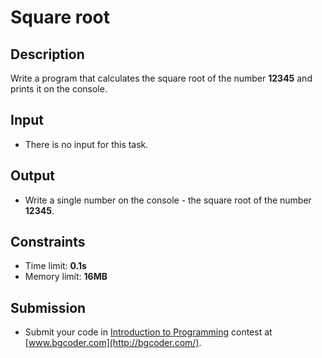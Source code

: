# Square root

## Description
Write a program that calculates the square root of the number **12345** and prints it on the console.

## Input
- There is no input for this task.

## Output
- Write a single number on the console - the square root of the number **12345**.

## Constraints
- Time limit: **0.1s**
- Memory limit: **16MB**

## Submission
- Submit your code in [Introduction to Programming](http://bgcoder.com/Contests/314/CSharp-Fundamentals-01-Introduction-to-Programming) contest at [www.bgcoder.com](http://bgcoder.com/).